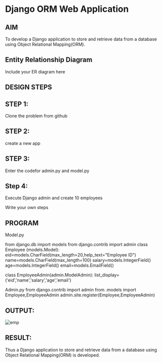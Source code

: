 # Django ORM Web Application

## AIM
To develop a Django application to store and retrieve data from a database using Object Relational Mapping(ORM).

## Entity Relationship Diagram

Include your ER diagram here

## DESIGN STEPS

## STEP 1:
Clone the problem from github

## STEP 2:
create a new app

## STEP 3:
Enter the codefor admin.py and model.py

## Step 4:
Execute Django admin and create 10 employees

Write your own steps

## PROGRAM
Model.py

from django.db import models
from django.contrib import admin
class Employee (models.Model):
    eid=models.CharField(max_length=20,help_text="Employee ID")
    name=models.CharField(max_length=100)
    salary=models.IntegerField()
    age=models.IntegerField()
    email=models.EmailField()

class EmployeeAdmin(admin.ModelAdmin):
    list_display=('eid','name','salary','age','email')  

Admin.py 
from django.contrib import admin
from .models import Employee,EmployeeAdmin
admin.site.register(Employee,EmployeeAdmin)

## OUTPUT:
![emp](https://user-images.githubusercontent.com/118889143/230270168-12ee51ee-3c7b-407f-9f97-31ca38cf16d9.png)

## RESULT:
Thus a Django application to store and retrieve data from a database using Object Relational Mapping(ORM) is developed.
